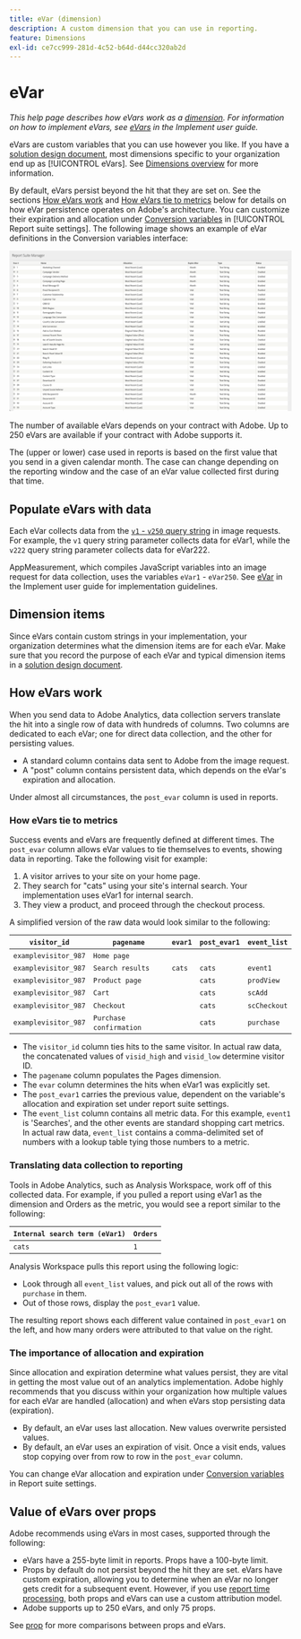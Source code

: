 ```yaml
---
title: eVar (dimension)
description: A custom dimension that you can use in reporting.
feature: Dimensions
exl-id: ce7cc999-281d-4c52-b64d-d44cc320ab2d
---
```

# eVar

*This help page describes how eVars work as a [dimension](overview.md). For information on how to implement eVars, see [eVars](/help/implement/vars/page-vars/evar.md) in the Implement user guide.*

eVars are custom variables that you can use however you like. If you have a [solution design document](/help/implement/prepare/solution-design.md), most dimensions specific to your organization end up as [!UICONTROL eVars]. See [Dimensions overview](overview.md) for more information.  

By default, eVars persist beyond the hit that they are set on. See the sections [How eVars work](#how-evars-work) and [How eVars tie to metrics](#how-evars-tie-to-metrics) below for details on how eVar persistence operates on Adobe's architecture. You can customize their expiration and allocation under [Conversion variables](/help/admin/admin/c-manage-report-suites/c-edit-report-suites/conversion-var-admin/conversion-var-admin.md) in [!UICONTROL Report suite settings]. The following image shows an example of eVar definitions in the Conversion variables interface:

![Evar examples](assets/evars-sample.png)

The number of available eVars depends on your contract with Adobe. Up to 250 eVars are available if your contract with Adobe supports it.

The (upper or lower) case used in reports is based on the first value that you send in a given calendar month. The case can change depending on the reporting window and the case of an eVar value collected first during that time.

## Populate eVars with data

Each eVar collects data from the [`v1` - `v250` query string](/help/implement/validate/query-parameters.md) in image requests. For example, the `v1` query string parameter collects data for eVar1, while the `v222` query string parameter collects data for eVar222.

AppMeasurement, which compiles JavaScript variables into an image request for data collection, uses the variables `eVar1` - `eVar250`. See [eVar](/help/implement/vars/page-vars/evar.md) in the Implement user guide for implementation guidelines.

## Dimension items

Since eVars contain custom strings in your implementation, your organization determines what the dimension items are for each eVar. Make sure that you record the purpose of each eVar and typical dimension items in a [solution design document](/help/implement/prepare/solution-design.md).

## How eVars work

When you send data to Adobe Analytics, data collection servers translate the hit into a single row of data with hundreds of columns. Two columns are dedicated to each eVar; one for direct data collection, and the other for persisting values.

* A standard column contains data sent to Adobe from the image request.
* A "post" column contains persistent data, which depends on the eVar's expiration and allocation.

Under almost all circumstances, the `post_evar` column is used in reports.

### How eVars tie to metrics

Success events and eVars are frequently defined at different times. The `post_evar` column allows eVar values to tie themselves to events, showing data in reporting. Take the following visit for example:

1. A visitor arrives to your site on your home page.
2. They search for "cats" using your site's internal search. Your implementation uses eVar1 for internal search.
3. They view a product, and proceed through the checkout process.

A simplified version of the raw data would look similar to the following:

| `visitor_id` | `pagename` | `evar1` | `post_evar1` | `event_list` |
| --- | --- | --- | --- | --- |
| `examplevisitor_987` | `Home page` | | | |
| `examplevisitor_987` | `Search results` | `cats` | `cats` | `event1` |
| `examplevisitor_987` | `Product page` | | `cats` | `prodView` |
| `examplevisitor_987` | `Cart` | | `cats` | `scAdd` |
| `examplevisitor_987` | `Checkout` | | `cats` | `scCheckout` |
| `examplevisitor_987` | `Purchase confirmation` | | `cats` | `purchase` |

* The `visitor_id` column ties hits to the same visitor. In actual raw data, the concatenated values of `visid_high` and `visid_low` determine visitor ID.
* The `pagename` column populates the Pages dimension.
* The `evar` column determines the hits when eVar1 was explicitly set.
* The `post_evar1` carries the previous value, dependent on the variable's allocation and expiration set under report suite settings.
* The `event_list` column contains all metric data. For this example, `event1` is 'Searches', and the other events are standard shopping cart metrics. In actual raw data, `event_list` contains a comma-delimited set of numbers with a lookup table tying those numbers to a metric.

### Translating data collection to reporting

Tools in Adobe Analytics, such as Analysis Workspace, work off of this collected data. For example, if you pulled a report using eVar1 as the dimension and Orders as the metric, you would see a report similar to the following:

| `Internal search term (eVar1)` | `Orders` |
| --- | --- |
| `cats` | `1` |

Analysis Workspace pulls this report using the following logic:

* Look through all `event_list` values, and pick out all of the rows with `purchase` in them.
* Out of those rows, display the `post_evar1` value.

The resulting report shows each different value contained in `post_evar1` on the left, and how many orders were attributed to that value on the right.

### The importance of allocation and expiration

Since allocation and expiration determine what values persist, they are vital in getting the most value out of an analytics implementation. Adobe highly recommends that you discuss within your organization how multiple values for each eVar are handled (allocation) and when eVars stop persisting data (expiration).

* By default, an eVar uses last allocation. New values overwrite persisted values.
* By default, an eVar uses an expiration of visit. Once a visit ends, values stop copying over from row to row in the `post_evar` column.

You can change eVar allocation and expiration under [Conversion variables](/help/admin/admin/c-manage-report-suites/c-edit-report-suites/conversion-var-admin/conversion-var-admin.md) in Report suite settings.

## Value of eVars over props

Adobe recommends using eVars in most cases, supported through the following:

* eVars have a 255-byte limit in reports. Props have a 100-byte limit.
* Props by default do not persist beyond the hit they are set. eVars have custom expiration, allowing you to determine when an eVar no longer gets credit for a subsequent event. However, if you use [report time processing](/help/components/vrs/vrs-report-time-processing.md), both props and eVars can use a custom attribution model.
* Adobe supports up to 250 eVars, and only 75 props.

See [prop](prop.md) for more comparisons between props and eVars.
